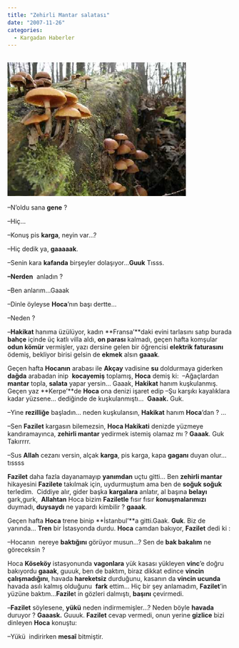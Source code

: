 ```yaml
---
title: "Zehirli Mantar salatası"
date: "2007-11-26"
categories: 
  - Kargadan Haberler
---
```


                                                [![gale_mar.jpg](../uploads/2007/11/gale_mar.jpg)](../uploads/2007/11/gale_mar.jpg "gale_mar.jpg")

–N’oldu sana **gene** ?

–Hiç…

–Konuş pis **karga**, neyin var…?

–Hiç dedik ya, **gaaaaak**.

–Senin kara **kafanda** birşeyler dolaşıyor…**Guuk** Tısss.

**–Nerden**  anladın ? 

–Ben anlarım…Gaaak

–Dinle öyleyse **Hoca**’nın başı dertte…

–Neden ? 

–**Hakikat** hanıma üzülüyor, kadın **Fransa’**daki evini tarlasını satıp burada **bahçe** içinde üç katlı villa aldı, **on parası** kalmadı, geçen hafta komşular **odun kömür** vermişler, yazı dersine gelen bir öğrencisi **elektrik faturasını** ödemiş, bekliyor birisi gelsin de **ekmek** alsın **gaaak**. 

Geçen hafta **Hocanın** arabası ile **Akçay** vadisine **su** doldurmaya giderken **dağda** arabadan inip  **kocayemiş** toplamış, **Hoca** demiş ki:  –Ağaçlardan **mantar** topla, **salata** yapar yersin… Gaaak, **Hakikat** hanım kuşkulanmış. Geçen yaz **Kerpe’**de **Hoca** ona denizi işaret edip –Şu karşıkı kayalıklara kadar yüzsene… dediğinde de kuşkulanmıştı…  **Gaaak.** Guk.

–Yine **rezilliğe** başladın… neden kuşkulansın, **Hakikat** hanım **Hoca**’dan ? …

–Sen **Fazilet** kargasın bilemezsin, **Hoca Hakikati** denizde yüzmeye kandıramayınca, **zehirli mantar** yedirmek istemiş olamaz mı ? **Gaaak**. Guk Takırrrr.

–Sus **Allah** cezanı versin, alçak **karga**, pis karga, kapa **gaganı** duyan olur…tıssss

**Fazilet** daha fazla dayanamayıp **yanımdan** uçtu gitti… Ben **zehirli mantar** hikayesini **Fazilete** takılmak için, uydurmuştum ama ben de **soğuk soğuk** terledim.  Ciddiye alır, gider başka **kargalara** anlatır, al başına **belayı** gark,gurk,  **Allahtan** Hoca bizim **Faziletle** fısır fısır **konuşmalarımızı** duymadı, **duysaydı** ne yapardı kimbilir ? **gaaak**.

Geçen hafta **Hoca** trene binip **İstanbul’**a gitti.Gaak. **Guk**. Biz de yanında… **Tren** bir İstasyonda durdu. **Hoca** camdan bakıyor, **Fazilet** dedi ki :

–Hocanın  nereye **baktığını** görüyor musun…? Sen de **bak bakalım** ne göreceksin ?

Hoca **Köseköy** istasyonunda **vagonlara** yük kasası yükleyen **vinc**’e doğru bakıyordu **gaaak**, guuuk, ben de baktım, biraz dikkat edince **vincin çalışmadığını**, havada **hareketsiz** durduğunu, kasanın da **vincin ucunda** havada asılı kalmış olduğunu  **fark** ettim… Hiç bir şey anlamadım, **Fazilet**’in yüzüne baktım…**Fazile**t in gözleri dalmıştı, **başını** çevirmedi.  

–**Fazilet** söylesene, **yükü** neden indirmemişler…? Neden böyle **havada** duruyor ? **Gaaask.** Guuuk. **Fazilet** cevap vermedi, onun yerine **gizlice** bizi dinleyen **Hoca** konuştu:

–Yükü  indirirken **mesaî** bitmiştir.
